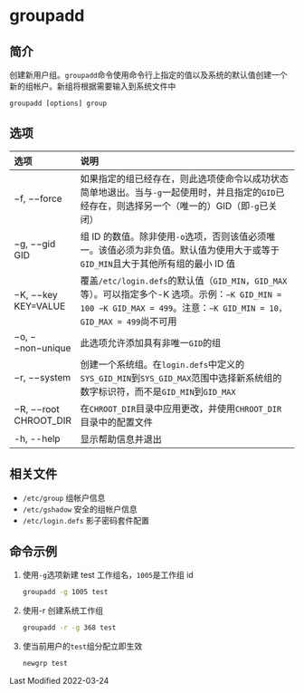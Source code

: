 # groupadd

## 简介

创建新用户组。`groupadd`命令使用命令行上指定的值以及系统的默认值创建一个新的组帐户。新组将根据需要输入到系统文件中

```
groupadd [options] group
```

## 选项

<style>
table th:first-of-type {
    width: 16%;
}
</style>

| 选项                  | 说明                                                                                                                                                                    |
| :-------------------- | :---------------------------------------------------------------------------------------------------------------------------------------------------------------------- |
| −f, −−force           | 如果指定的组已经存在，则此选项使命令以成功状态简单地退出。当与`-g`一起使用时，并且指定的`GID`已经存在，则选择另一个（唯一的）GID（即`-g`已关闭）                        |
| −g, −−gid GID         | 组 ID 的数值。除非使用`-o`选项，否则该值必须唯一。该值必须为非负值。默认值为使用大于或等于`GID_MIN`且大于其他所有组的最小 ID 值                                         |
| −K, −−key KEY=VALUE   | 覆盖`/etc/login.defs`的默认值（`GID_MIN`，`GID_MAX`等）。可以指定多个-K 选项。示例：`−K GID_MIN = 100 −K GID_MAX = 499`。注意：`−K GID_MIN = 10，GID_MAX = 499`尚不可用 |
| −o, −−non−unique      | 此选项允许添加具有非唯一`GID`的组                                                                                                                                       |
| −r, −−system          | 创建一个系统组。在`login.defs`中定义的`SYS_GID_MIN`到`SYS_GID_MAX`范围中选择新系统组的数字标识符，而不是`GID_MIN`到`GID_MAX`                                            |
| −R, −−root CHROOT_DIR | 在`CHROOT_DIR`目录中应用更改，并使用`CHROOT_DIR`目录中的配置文件                                                                                                        |
| -h, --help            | 显示帮助信息并退出                                                                                                                                                      |

## 相关文件

- `/etc/group` 组帐户信息
- `/etc/gshadow` 安全的组帐户信息
- `/etc/login.defs` 影子密码套件配置

## 命令示例

1. 使用`-g`选项新建 test 工作组名，`1005`是工作组 id

   ```bash
   groupadd -g 1005 test
   ```

2. 使用-r 创建系统工作组
   ```bash
   groupadd -r -g 368 test
   ```

3. 使当前用户的`test`组分配立即生效
   ```bash
   newgrp test
   ```

Last Modified 2022-03-24
